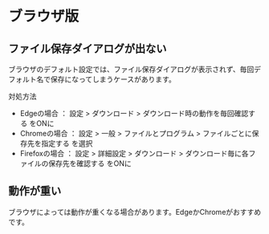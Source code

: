 
# ブラウザ版

## ファイル保存ダイアログが出ない

ブラウザのデフォルト設定では、ファイル保存ダイアログが表示されず、毎回デフォルト名で保存になってしまうケースがあります。

対処方法
* Edgeの場合 ： 設定 > ダウンロード > ダウンロード時の動作を毎回確認する をONに
* Chromeの場合 ： 設定 > 一般 > ファイルとプログラム > ファイルごとに保存先を指定する を選択
* Firefoxの場合 ： 設定 > 詳細設定 > ダウンロード > ダウンロード毎に各ファイルの保存先を確認する をONに

## 動作が重い

ブラウザによっては動作が重くなる場合があります。EdgeかChromeがおすすめです。
